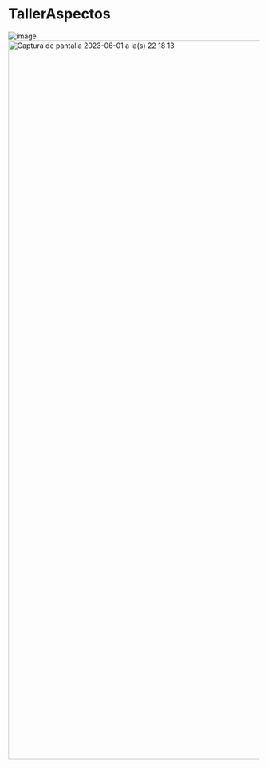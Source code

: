 # TallerAspectos
![image](https://github.com/edu-gab/TallerAspectos/assets/117412987/ee42043a-f827-4759-b01f-bb521bfc4eed)
<img width="1440" alt="Captura de pantalla 2023-06-01 a la(s) 22 18 13" src="https://github.com/edu-gab/TallerAspectos/assets/91575914/756895a5-efdc-40c5-b2ea-0dca9e3316fa">
